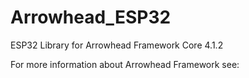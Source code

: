 # Arrowhead_ESP32
ESP32 Library for Arrowhead Framework Core 4.1.2

For more information about Arrowhead Framework see:

